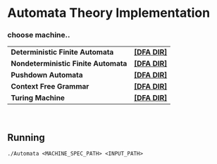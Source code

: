 # Automata Theory Implementation
### choose machine..

|   |   |
|---|---|
|__Deterministic Finite Automata__| __[[DFA DIR]](Automata/DFA)__ |
|__Nondeterministic Finite Automata__| __[[DFA DIR]](Automata/NFA)__ |
|__Pushdown Automata__| __[[DFA DIR]](Automata/PDA)__ |
|__Context Free Grammar__| __[[DFA DIR]](Automata/CFG)__ |
|__Turing Machine__| __[[DFA DIR]](Automata/TM)__ |

<br>

## Running
 ```./Automata <MACHINE_SPEC_PATH> <INPUT_PATH> ```
